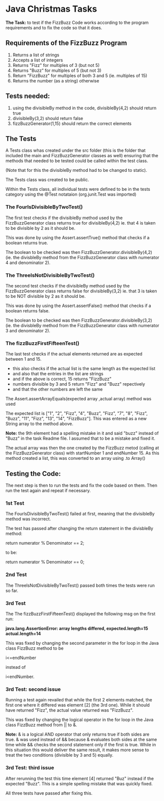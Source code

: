 # Java Christmas Tasks

**The Task:** to test if the FizzBuzz Code works according to the program requirements and to fix the code so that it does.

## Requirements of the FizzBuzz Program 

1. Returns a list of strings
2. Accepts a list of integers
3. Returns "Fizz" for multiples of 3 (but not 5)
4. Returns "Buzz" for multiples of 5 (but not 3)
5. Return "FizzBuzz" for multiples of both 3 and 5 (ie. multiples of 15)
6. Returns the number (as a string) otherwise


## Tests needed: 

1. using the divisibleBy method in the code, divisibleBy(4,2) should return true
2. divisibleBy(3,2) should return false
3. fizzBuzzGenerator(1,15) should return the correct elements

## The Tests

A Tests class whas created under the src folder (this is the folder that included the main and FizzBuzzGenerator classes as well) ensuring that the methods that needed to be tested could be called within the test class.

(Note that for this the divisibleBy method had to be changed to static).

The Tests class was created to be public. 

Within the Tests class, all individual tests were defined to be in the tests category using the @Test notataion (org.junit.Test was imported)

### The FourIsDivisibleByTwoTest() 

The first test checks if the divisibleBy method used by the FizzBuzzGenerator class returns true for divisibleBy(4,2) ie. that 4 is taken to be divisible by 2 as it should be.

This was done by using the Assert.assertTrue() method that checks if a boolean returns true. 

The boolean to be checked was then FizzBuzzGenerator.divisibleBy(4,2) (ie. the divisbleBy method from the FizzBuzzGenerator class with numerator 4 and denominator 2). 

### The ThreeIsNotDivisibleByTwoTest() 

The second test checks if the divisibleBy method used by the FizzBuzzGenerator class returns false for divisibleBy(3,2) ie. that 3 is taken to be NOT divisible by 2 as it should be.

This was done by using the Assert.assertFalse() method that checks if a boolean returns false. 

The boolean to be checked was then FizzBuzzGenerator.divisibleBy(3,2) (ie. the divisbleBy method from the FizzBuzzGenerator class with numerator 3 and denominator 2). 

### The fizzBuzzFirstFifteenTest() 

The last test checks if the actual elements returned are as expected between 1 and 15.   

* this also checks if the actual list is the same length as the expected list  
* and also that the entries in the list are strings
* and if the above is correct, 15 returns "FizzBuzz"
* numbers divisible by 3 and 5 return "Fizz" and "Buzz" repectively
* and that the other numbers are left the same

The Assert.assertArrayEquals(expected array ,actual array) method was used

The expected list is ["1", "2", "Fizz", "4", "Buzz", "Fizz", "7", "8", "Fizz", "Buzz", "11", "Fizz", "13", "14", "FizzBuzz"]. This was entered as a new String array to the method above. 

**Note:** the 9th element had a spelling mistake in it and said "buzz" instead of "Buzz" in the task Readme file. I assumed that to be a mistake and fixed it. 

The actual array was then the one created by the FizzBuzz metod (calling at the FizzBuzzGenerator class) with startNumber 1 and endNumber 15. As this method created a list, this was converted to an array using .to Array()
   

## Testing the Code: 

The next step is then to run the tests and fix the code based on them. Then run the test again and repeat if necessary. 

### 1st Test

The FourIsDivisibleByTwoTest() failed at first, meaning that the divisibleBy method was incorrect. 

The test has passed after changing the return statement in the divisbleBy method:

   return numerator % Denominator == 2; 
   
to be:

   return numerator % Denominator == 0; 
   
### 2nd Test   

The ThreeIsNotDivisibleByTwoTest() passed both times the tests were run so far.  

### 3rd Test

The The fizzBuzzFirstFifteenTest() displayed the following msg on the first run:

**java.lang.AssertionError: array lengths differed, expected.length=15 actual.length=14**

This was fixed by changing the second parameter in the for loop in the Java class FizzBuzz method to be

i<=endNumber

instead of 

i<endNumber. 

### 3rd Test: second issue

Running a test again revailed that while the first 2 elements matched, the first one where it differed was element [2] (the 3rd one). While it should have returned "Fizz", the actual value returned was "FizzBuzz". 

This was fixed by changing the logical operator in the for loop in the Java class FizzBuzz method from || to &. 

**Note:** & is a logical AND operator that only returns true if both sides are true. & was used instead of && because & evaluates both sides at the same time while && checks the second statement only if the first is true.  While in this situation this would deliver the same result, it makes more sense to treat the two conditions (divisible by 3 and 5) equally. 

### 3rd Test: third issue 

After rerunning the test this time element [4] returned "Buz" instead if the expected "Buzz". This is a simple spelling mistake that was quickly fixed. 

All three tests have passed after fixing this. 








